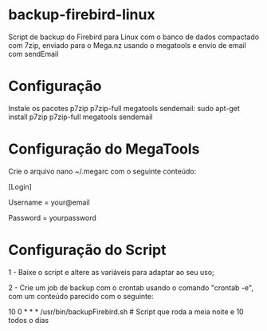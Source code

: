 # backup-firebird-linux
Script de backup do Firebird para Linux com o banco de dados compactado com 7zip, enviado para o Mega.nz usando o megatools e envio de email com sendEmail

# Configuração
Instale os pacotes p7zip p7zip-full megatools sendemail:
sudo apt-get install p7zip p7zip-full megatools sendemail

# Configuração do MegaTools
Crie o arquivo nano ~/.megarc com o seguinte conteúdo:

[Login]

Username = your@email

Password = yourpassword

# Configuração do Script
1 - Baixe o script e altere as variáveis para adaptar ao seu uso;

2 - Crie um job de backup com o crontab usando o comando "crontab -e", com um conteúdo parecido com o seguinte:

10 0 * * *   /usr/bin/backupFirebird.sh # Script que roda a meia noite e 10 todos o dias
